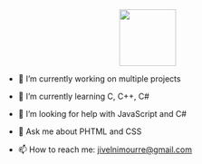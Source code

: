 <div id="header" align="center">
  <img src="https://github.com/images/mona-whisper.gif" width="100"/>
</div>

- :telescope: I’m currently working on multiple projects

- :seedling: I’m currently learning C, C++, C#

- 🤔 I’m looking for help with JavaScript and C#

- 💬 Ask me about PHTML and CSS

- :mailbox: How to reach me: jivelnimourre@gmail.com
